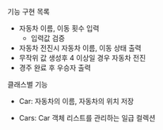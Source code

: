 기능 구현 목록            
- 자동차 이름, 이동 횟수 입력            
  - 입력값 검증              
- 자동차 전진시 자동차 이름, 이동 상태 출력          
- 무작위 값 생성후 4 이상일 경우 자동차 전진          
- 경주 완료 후 우승자 출력

클래스별 기능   
- Car: 자동차의 이름, 자동차의 위치 저장   

- Cars: Car 객체 리스트를 관리하는 일급 컬렉션






